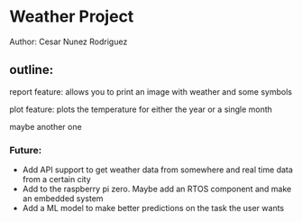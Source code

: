 # Weather Project
Author: Cesar Nunez Rodriguez

## outline:

report feature: allows you to print an image with weather and some symbols

plot feature: plots the temperature for either the year or a single month

maybe another one


### Future:
- Add API support to get weather data from somewhere and real time data from a certain city
- Add to the raspberry pi zero. Maybe add an RTOS component and make an embedded system
- Add a ML model to make better predictions on the task the user wants
